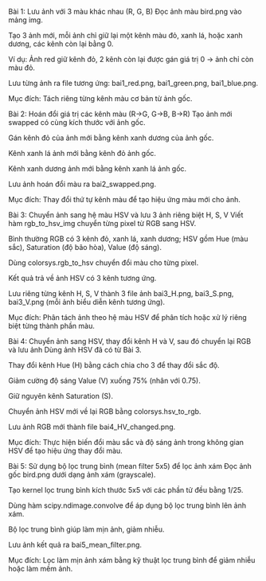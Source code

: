 Bài 1: Lưu ảnh với 3 màu khác nhau (R, G, B)
Đọc ảnh màu bird.png vào mảng img.

Tạo 3 ảnh mới, mỗi ảnh chỉ giữ lại một kênh màu đỏ, xanh lá, hoặc xanh dương, các kênh còn lại bằng 0.

Ví dụ: Ảnh red giữ kênh đỏ, 2 kênh còn lại được gán giá trị 0 → ảnh chỉ còn màu đỏ.

Lưu từng ảnh ra file tương ứng: bai1_red.png, bai1_green.png, bai1_blue.png.

Mục đích: Tách riêng từng kênh màu cơ bản từ ảnh gốc.

Bài 2: Hoán đổi giá trị các kênh màu (R→G, G→B, B→R)
Tạo ảnh mới swapped có cùng kích thước với ảnh gốc.

Gán kênh đỏ của ảnh mới bằng kênh xanh dương của ảnh gốc.

Kênh xanh lá ảnh mới bằng kênh đỏ ảnh gốc.

Kênh xanh dương ảnh mới bằng kênh xanh lá ảnh gốc.

Lưu ảnh hoán đổi màu ra bai2_swapped.png.

Mục đích: Thay đổi thứ tự kênh màu để tạo hiệu ứng màu mới cho ảnh.

Bài 3: Chuyển ảnh sang hệ màu HSV và lưu 3 ảnh riêng biệt H, S, V
Viết hàm rgb_to_hsv_img chuyển từng pixel từ RGB sang HSV.

Bình thường RGB có 3 kênh đỏ, xanh lá, xanh dương; HSV gồm Hue (màu sắc), Saturation (độ bão hòa), Value (độ sáng).

Dùng colorsys.rgb_to_hsv chuyển đổi màu cho từng pixel.

Kết quả trả về ảnh HSV có 3 kênh tương ứng.

Lưu riêng từng kênh H, S, V thành 3 file ảnh bai3_H.png, bai3_S.png, bai3_V.png (mỗi ảnh biểu diễn kênh tương ứng).

Mục đích: Phân tách ảnh theo hệ màu HSV để phân tích hoặc xử lý riêng biệt từng thành phần màu.

Bài 4: Chuyển ảnh sang HSV, thay đổi kênh H và V, sau đó chuyển lại RGB và lưu ảnh
Dùng ảnh HSV đã có từ Bài 3.

Thay đổi kênh Hue (H) bằng cách chia cho 3 để thay đổi sắc độ.

Giảm cường độ sáng Value (V) xuống 75% (nhân với 0.75).

Giữ nguyên kênh Saturation (S).

Chuyển ảnh HSV mới về lại RGB bằng colorsys.hsv_to_rgb.

Lưu ảnh RGB mới thành file bai4_HV_changed.png.

Mục đích: Thực hiện biến đổi màu sắc và độ sáng ảnh trong không gian HSV để tạo hiệu ứng thay đổi màu.

Bài 5: Sử dụng bộ lọc trung bình (mean filter 5x5) để lọc ảnh xám
Đọc ảnh gốc bird.png dưới dạng ảnh xám (grayscale).

Tạo kernel lọc trung bình kích thước 5x5 với các phần tử đều bằng 1/25.

Dùng hàm scipy.ndimage.convolve để áp dụng bộ lọc trung bình lên ảnh xám.

Bộ lọc trung bình giúp làm mịn ảnh, giảm nhiễu.

Lưu ảnh kết quả ra bai5_mean_filter.png.

Mục đích: Lọc làm mịn ảnh xám bằng kỹ thuật lọc trung bình để giảm nhiễu hoặc làm mềm ảnh.
